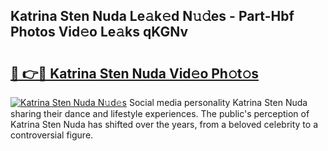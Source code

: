 ## Katrina Sten Nuda Le𝚊k𝚎d N𝚞𝚍es - Part-Hbf Photos Vid𝚎o Le𝚊ks qKGNv

# <h2><a href="http://fbddor.evod.top/?m=Katrina+Sten+Nuda">🔗 👉🔴 Katrina Sten Nuda Vid𝚎o Ph𝚘t𝚘s</a></h2>

[![Katrina Sten Nuda N𝚞d𝚎s](https://i.imgur.com/8V9OHl7.gif)](http://fbddor.evod.top/?m=Katrina+Sten+Nuda)
Social media personality Katrina Sten Nuda sharing their dance and lifestyle experiences. The public's perception of Katrina Sten Nuda has shifted over the years, from a beloved celebrity to a controversial figure. 
